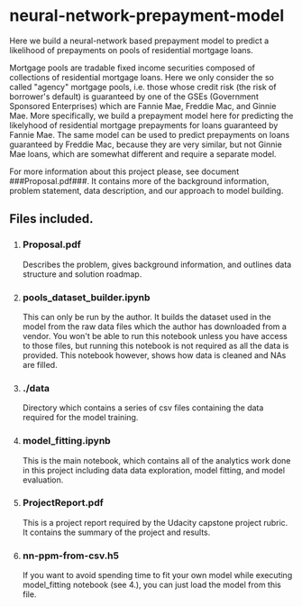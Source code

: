 # neural-network-prepayment-model

Here we build a neural-network based prepayment model to predict a likelihood of prepayments on pools of residential mortgage loans.

Mortgage pools are tradable fixed income securities composed of collections of residential mortgage loans. Here we only consider the so called "agency" mortgage pools, i.e. those whose credit risk (the risk of borrower's default) is guaranteed by one of the GSEs (Government Sponsored Enterprises) which are Fannie Mae, Freddie Mac, and Ginnie Mae. More specifically, we build a prepayment model here for predicting the likelyhood of residential mortgage prepayments for loans guaranteed by Fannie Mae. The same model can be used to predict prepayments on loans guaranteed by Freddie Mac, because they are very similar, but not Ginnie Mae loans, which are somewhat different and require a separate model. 

For more information about this project please, see document ###Proposal.pdf###. It contains more of the background information, problem statement, data description, and our approach to model building. 

## Files included. 

1. ### Proposal.pdf <br/>
      Describes the problem, gives background information, and outlines data structure and solution roadmap. 
1. ### pools_dataset_builder.ipynb  <br/>
      This can only be run by the author. It builds the dataset used in the model from the raw data files which the author has downloaded from a vendor. You won't be able to run this notebook  unless you have access to those files, but running this notebook is not required as all the data is provided. This notebook however, shows how data is cleaned and NAs are filled. 
1. ### ./data  <br/>
      Directory which contains a series of csv files containing the data required for the model training. 
1. ### model_fitting.ipynb  <br/>
      This is the main notebook, which contains all of the analytics work done in this project including data data exploration, model fitting, and model evaluation.
1. ### ProjectReport.pdf  <br/>
      This is a project report required by the Udacity capstone project rubric. It contains the summary of the project and results. 
1. ### nn-ppm-from-csv.h5  <br/>
      If you want to avoid spending time to fit your own model while executing model_fitting notebook (see 4.), you can just load the model from this file. 
